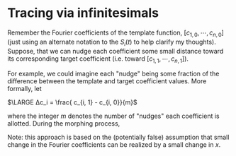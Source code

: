 # Tracing via infinitesimals

Remember the Fourier coefficients of the template function, $[c_{1, 0}, \cdots, c_{n, 0}]$ (just using an alternate notation to the $S_i(t)$ to help clarify my thoughts).  Suppose, that we can nudge each coefficient some small distance toward its corresponding target coefficient (i.e. toward $[c_{1, 1}, \cdots, c_{n, 1}]$).

For example, we could imagine each "nudge" being some fraction of the difference between the template and target coefficient values.  More formally, let 

$\LARGE ∆c_i = \frac{ c_{i, 1} - c_{i, 0}}{m}$

where the integer $m$ denotes the number of "nudges" each coefficient is allotted.  During the morphing process, 


Note: this approach is based on the (potentially false) assumption that small change in the Fourier coefficients can be realized by a small change in $x$. 